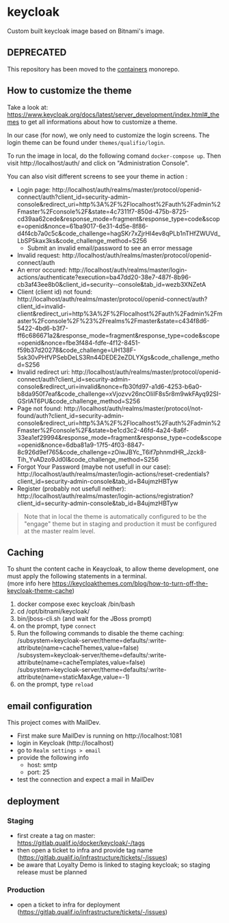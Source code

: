 # keycloak

Custom built keycloak image based on Bitnami's image.

## DEPRECATED

This repository has been moved to the [containers](https://gitlab.qualif.io/infrastructure/containers) monorepo.

## How to customize the theme

Take a look at: https://www.keycloak.org/docs/latest/server_development/index.html#_themes to get all informations about how to customize a theme.

In our case (for now), we only need to customize the login screens. The login theme can be found under `themes/qualifio/login`.

To run the image in local, do the following comand `docker-compose up`. Then visit http://localhost/auth/ and click on "Administration Console".

You can also visit different screens to see your theme in action :

- Login page: http://localhost/auth/realms/master/protocol/openid-connect/auth?client_id=security-admin-console&redirect_uri=http%3A%2F%2Flocalhost%2Fauth%2Fadmin%2Fmaster%2Fconsole%2F&state=4c7311f7-850d-475b-8725-cd39aa62cede&response_mode=fragment&response_type=code&scope=openid&nonce=61ba9017-6e31-4d5e-8f86-d4f4cb7a0c5c&code_challenge=hagSKr7xZjrHI4ev8qPLb1nTHfZWUVd_LbSP5kax3ks&code_challenge_method=S256
  - Submit an invalid email/password to see an error message
- Invalid request: http://localhost/auth/realms/master/protocol/openid-connect/auth
- An error occured: http://localhost/auth/realms/master/login-actions/authenticate?execution=ba47dd20-38e7-487f-8b96-cb3af43ee8b0&client_id=security--console&tab_id=wezb3XNZetA
- Client (client id) not found: http://localhost/auth/realms/master/protocol/openid-connect/auth?client_id=invalid-client&redirect_uri=http%3A%2F%2Flocalhost%2Fauth%2Fadmin%2Fmaster%2Fconsole%2F%23%2Frealms%2Fmaster&state=c434f8d6-5422-4bd6-b3f7-ff6c686671a2&response_mode=fragment&response_type=code&scope=openid&nonce=fbe3f484-fdfe-4f12-8451-f59b37d20278&code_challenge=UH138F-5sk30vPHfVPSebDeLS3Rn44DEDE2eZDLYXgs&code_challenge_method=S256
- Invalid redirect uri: http://localhost/auth/realms/master/protocol/openid-connect/auth?client_id=security-admin-console&redirect_uri=invalid&nonce=fb30fd97-a1d6-4253-b6a0-b8da950f7eaf&code_challenge=xVjozvv26ncOIiIF8s5r8m9wkFAyq92SI-GSrIAT6PU&code_challenge_method=S256
- Page not found: http://localhost/auth/realms/master/protocol/not-found/auth?client_id=security-admin-console&redirect_uri=http%3A%2F%2Flocalhost%2Fauth%2Fadmin%2Fmaster%2Fconsole%2F&state=be1cd3c2-46fd-4a24-8a6f-33ea1ef29994&response_mode=fragment&response_type=code&scope=openid&nonce=6dba81a9-17f5-4f03-8847-8c926d9ef765&code_challenge=zOiwJBYc_T6if7phnmdHR_Jzck8-Tih_YvADzo9Jd0I&code_challenge_method=S256
- Forgot Your Password (maybe not usefull in our case): http://localhost/auth/realms/master/login-actions/reset-credentials?client_id=security-admin-console&tab_id=B4ujmzHBTyw
- Register (probably not usefull neither): http://localhost/auth/realms/master/login-actions/registration?client_id=security-admin-console&tab_id=B4ujmzHBTyw

> Note that in local the theme is automatically configured to be the "engage" theme but in staging and production it must be configured at the master realm level.

## Caching

To shunt the content cache in Keaycloak, to allow theme development, one must apply the following statements in a terminal.  
(more info here https://keycloakthemes.com/blog/how-to-turn-off-the-keycloak-theme-cache)

1. docker compose exec keycloak /bin/bash
2. cd /opt/bitnami/keycloak/
3. bin/jboss-cli.sh (and wait for the JBoss prompt)
4. on the prompt, type `connect`
5. Run the following commands to disable the theme caching:  
   /subsystem=keycloak-server/theme=defaults/:write-attribute(name=cacheThemes,value=false)  
   /subsystem=keycloak-server/theme=defaults/:write-attribute(name=cacheTemplates,value=false)  
   /subsystem=keycloak-server/theme=defaults/:write-attribute(name=staticMaxAge,value=-1)
6. on the prompt, type `reload`

## email configuration

This project comes with MailDev.

- First make sure MailDev is running on http://localhost:1081
- login in Keycloak (http://localhost)
- go to `Realm settings > email`
- provide the following info
  - host: smtp
  - port: 25
- test the connection and expect a mail in MailDev

## deployment

### Staging
- first create a tag on master: https://gitlab.qualif.io/docker/keycloak/-/tags
- then open a ticket to infra and provide tag name (https://gitlab.qualif.io/infrastructure/tickets/-/issues) 
- be aware that Loyalty Demo is linked to staging keycloak; so staging release must be planned 
### Production
- open a ticket to infra for deployment (https://gitlab.qualif.io/infrastructure/tickets/-/issues)
